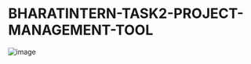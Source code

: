 # BHARATINTERN-TASK2-PROJECT-MANAGEMENT-TOOL
![image](https://github.com/BinaryBeast15/BHARATINTERN-TASK2-PROJECT-MANAGEMENT-TOOL/assets/114803938/85a5a6c9-752d-4c66-a70a-0cf8c4fbc51f)
